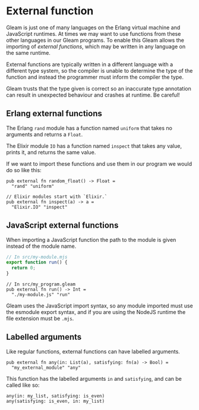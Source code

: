 # External function

Gleam is just one of many languages on the Erlang virtual machine and JavaScript
runtimes. At times we may want to use functions from these other languages in
our Gleam programs. To enable this Gleam allows the importing of _external
functions_, which may be written in any language on the same runtime.

External functions are typically written in a different language with a
different type system, so the compiler is unable to determine the type of the
function and instead the programmer must inform the compiler the type.

Gleam trusts that the type given is correct so an inaccurate type annotation
can result in unexpected behaviour and crashes at runtime. Be careful!


## Erlang external functions

The Erlang `rand` module has a function named `uniform` that takes no
arguments and returns a `Float`.

The Elixir module `IO` has a function named `inspect` that takes any value,
prints it, and returns the same value.

If we want to import these functions and use them in our program we would do
so like this:

```gleam
pub external fn random_float() -> Float =
  "rand" "uniform"

// Elixir modules start with `Elixir.`
pub external fn inspect(a) -> a =
  "Elixir.IO" "inspect"
```

## JavaScript external functions

When importing a JavaScript function the path to the module is given instead of
the module name.

```javascript
// In src/my-module.mjs
export function run() {
  return 0;
}
```

```gleam
// In src/my_program.gleam
pub external fn run() -> Int =
  "./my-module.js" "run"
```

Gleam uses the JavaScript import syntax, so any module imported must use the
esmodule export syntax, and if you are using the NodeJS runtime the file
extension must be `.mjs`.

## Labelled arguments

Like regular functions, external functions can have labelled arguments.

```gleam
pub external fn any(in: List(a), satisfying: fn(a) -> Bool) =
  "my_external_module" "any"
```

This function has the labelled arguments `in` and `satisfying`, and can be
called like so:

```gleam
any(in: my_list, satisfying: is_even)
any(satisfying: is_even, in: my_list)
```
